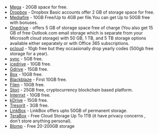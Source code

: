 - [Mega](https://mega.nz) - 20GB space for free.
- [Dropbox](https://www.dropbox.com) - Dropbox Basic accounts offer 2 GB of storage space for free.
- [Mediafire](https://www.mediafire.com/) - 10GB Free/Up to 4GB per file.You can get Up to 50GB free with bonuses.
- [Onedrive](https://onedrive.live.com/) - offers 5 GB of storage space free of charge (You also get 15 GB of free Outlook.com email storage which is separate from your Microsoft cloud storage) with 50 GB, 1 TB, and 5 TB storage options available either separately or with Office 365 subscriptions.
- [pcloud](https://www.pcloud.com/) - 10gb free but they occasionally drop yearly codes (500gb free storage for a year).
- [sync](https://www.sync.com/) - 5GB free.
- [icedrive](https://icedrive.net/) - 10GB free.
- [Gdrive](drive.google.com) - 15GB free.
- [Box](box.com) - 10GB free.
- [Blackblaze](Blackblaze.com) - First 10GB free.
- [Filen](https://filen.io/) - 10GB free.
- [Storj](https://www.storj.io/) - 25GB free, cryptocurrency blockchain based platform.
- [Internxt](https://internxt.com/) - 10GB free.
- [kDrive](https://www.infomaniak.com/en/kdrive) - 15GB free.
- [Tresorit](https://tresorit.com/) - 3GB free.
- [LinkBox](https://www.linkbox.to/) - LinkBox offers upto 50GB of permanent storage.
- [TeraBox](https://www.terabox.com/) - Free Cloud Storage Up To 1TB (it have privacy concerns , don't store anything personal).
- [Blomp](https://www.blomp.com/) - Free 20-200GB storage

